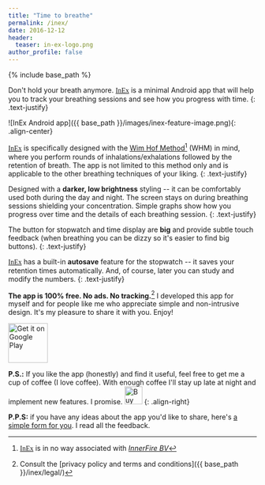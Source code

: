 ```yaml
--- 
title: "Time to breathe" 
permalink: /inex/
date: 2016-12-12
header:
  teaser: in-ex-logo.png
author_profile: false
---
```


{% include base_path %}

Don't hold your breath anymore. 
<a href='http://play.google.com/store/apps/details?id=in.futurezoom.inex' target='_blank' style="font-family: 'Lobster', cursive;">InEx</a>
 is a minimal Android app that will
help you to track your breathing sessions and see how you progress with time.
 {: .text-justify}

![InEx Android app]({{ base_path }}/images/inex-feature-image.png){: .align-center}

<a href='http://play.google.com/store/apps/details?id=in.futurezoom.inex' target='_blank' style="font-family: 'Lobster', cursive;">InEx</a>
 is specifically designed with the [Wim Hof Method](http://www.wimhofmethod.com)[^1] (WHM) in mind, where you perform rounds
of inhalations/exhalations followed by the retention of breath. The app is not limited to this method only and is applicable to the other breathing techniques of your liking.
{: .text-justify}

Designed with a __darker, low brightness__ styling -- it can be comfortably used both during the day and night.
The screen stays on during breathing sessions shielding your concentration.
Simple graphs show how you progress over time and the details of each breathing session.
{: .text-justify}

The button for stopwatch and time display are __big__ and provide subtle touch feedback (when breathing you can be dizzy so it's easier to find big buttons).
{: .text-justify}


<a href='http://play.google.com/store/apps/details?id=in.futurezoom.inex' target='_blank' style="font-family: 'Lobster', cursive;">InEx</a>
 has a built-in __autosave__ feature for the stopwatch -- it saves your retention times automatically. And, of course, later you can study and modify the numbers.
{: .text-justify}

__The app is 100% free. No ads. No tracking.__[^2] I developed this app for myself and for people like me who appreciate simple and non-intrusive design.
It's my pleasure to share it with you. Enjoy!

<a href='http://play.google.com/store/apps/details?id=in.futurezoom.inex&pcampaignid=MKT-Other-global-all-co-prtnr-py-PartBadge-Mar2515-1'><img alt='Get it on Google Play' border='0' height='80' style='border:0px;height:80px;' src='{{ base_path }}/images/en_badge_web_generic.png' /></a>

__P.S.:__ If you like the app (honestly) and find it useful, feel free to get me a cup of coffee (I love coffee). With enough coffee I'll stay up late at
night and implement new features. I promise.
<a href='https://ko-fi.com/A840GRP' target='_blank'><img height='36' style='border:0px;height:36px;' src='https://az743702.vo.msecnd.net/cdn/kofi4.png?v=f' border='0' alt='Buy Me a Coffee at ko-fi.com' /></a> 
 {: .align-right} 


__P.P.S:__ if you have any ideas about the app you'd like to share, here's [a simple form for you](https://goo.gl/forms/Dj0klCu3HZg6pUe32). I read all the feedback.

[^1]: <a href='http://play.google.com/store/apps/details?id=in.futurezoom.inex' target='_blank' style="font-family: 'Lobster', cursive;">InEx</a> is in no way associated with [_InnerFire BV_](http://www.wimhofmethod.com) 


[^2]: Consult the [privacy policy and terms and conditions]({{ base_path }}/inex/legal/)
